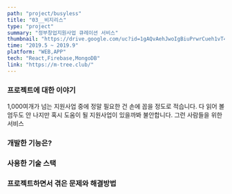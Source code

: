 ```yaml
---
path: "project/busyless"
title: "03__비지리스"
type: "project"
summary: "정부창업지원사업 큐레이션 서비스"
thumbnail: "https://drive.google.com/uc?id=1gAQvAehJwoIgBiuPrwrCueh1vT4YSuNB"
time: "2019.5 ~ 2019.9"
platform: "WEB,APP"
tech: "React,Firebase,MongoDB"
link: "https://m-tree.club/"
---
```


### 프로젝트에 대한 이야기
1,000여개가 넘는 지원사업 중에 정말 필요한 건 손에 꼽을 정도로 적습니다. 다 읽어 볼 엄두도 안 나지만 혹시 도움이 될 지원사업이 있을까봐 불안합니다. 그런 사람들을 위한 서비스

### 개발한 기능은?

### 사용한 기술 스택

### 프로젝트하면서 겪은 문제와 해결방법

